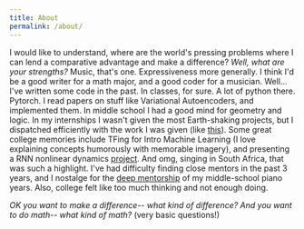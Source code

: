```yaml
---
title: About
permalink: /about/
---
```


I would like to understand, where are the world's pressing problems where I can lend a comparative advantage and make a difference? _Well, what are your strengths?_ Music, that's one. Expressiveness more generally. I think I'd be a good writer for a math major, and a good coder for a musician. Well... I've written some code in the past. In classes, for sure. A lot of python there. Pytorch. I read papers on stuff like Variational Autoencoders, and implemented them. In middle school I had a good mind for geometry and logic. In my internships I wasn't given the most Earth-shaking projects, but I dispatched efficiently with the work I was given (like [this](https://www.bing.com/search?q=mlb%20strikeouts%20record)). Some great college memories include TFing for Intro Machine Learning (I love explaining concepts humorously with memorable imagery), and presenting a RNN nonlinear dynamics [project](https://docs.google.com/presentation/d/1pHhemuJ0YSrCayP-MFe2DmT4TTEv0fNF6Mqz2EQc7Bg/edit?usp=sharing). And omg, singing in South Africa, that was such a highlight. I've had difficulty finding close mentors in the past 3 years, and I nostalge for the [deep mentorship](https://www.youtube.com/watch?v=GHXIjzBiFFU) of my middle-school piano years. Also, college felt like too much thinking and not enough doing.

_OK you want to make a difference-- what kind of difference? And you want to do math-- what kind of math?_ (very basic questions!)


